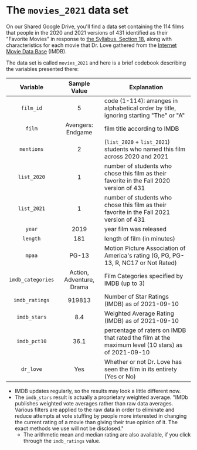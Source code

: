 # The `movies_2021` data set

On our Shared Google Drive, you'll find a data set containing the 114 films that people in the 2020 and 2021 versions of 431 identified as their "Favorite Movies" in response to [the Syllabus, Section 18](https://thomaselove.github.io/431-2021-syllabus/movies.html), along with characteristics for each movie that Dr. Love gathered from the [Internet Movie Data Base](https://www.imdb.com/) (IMDB).

The data set is called `movies_2021` and here is a brief codebook describing the variables presented there:

Variable | Sample Value | Explanation
:--------: | :------------: | ------------------------------------------------------------------------
`film_id` | 5 | code (1-114): arranges in alphabetical order by title, ignoring starting "The" or "A"
`film` | Avengers: Endgame | film title according to IMDB
`mentions` | 2 | (`list_2020` + `list_2021`) students who named this film across 2020 and 2021
`list_2020` | 1 | number of students who chose this film as their favorite in the Fall 2020 version of 431
`list_2021` | 1 | number of students who chose this film as their favorite in the Fall 2021 version of 431
`year` | 2019 | year film was released
`length` | 181 | length of film (in minutes)
`mpaa` | PG-13 | Motion Picture Association of America's rating (G, PG, PG-13, R, NC17 or Not Rated)
`imdb_categories` | Action, Adventure, Drama | Film Categories specified by IMDB (up to 3)
`imdb_ratings` | 919813 | Number of Star Ratings (IMDB) as of 2021-09-10
`imdb_stars` | 8.4 | Weighted Average Rating (IMDB) as of 2021-09-10
`imdb_pct10` | 36.1 | percentage of raters on IMDB that rated the film at the maximum level (10 stars) as of 2021-09-10
`dr_love` | Yes | Whether or not Dr. Love has seen the film in its entirety (Yes or No)

- IMDB updates regularly, so the results may look a little different now.
- The `imdb_stars` result is actually a proprietary weighted average. "IMDb publishes weighted vote averages rather than raw data averages. Various filters are applied to the raw data in order to eliminate and reduce attempts at vote stuffing by people more interested in changing the current rating of a movie than giving their true opinion of it. The exact methods we use will not be disclosed." 
    - The arithmetic mean and median rating are also available, if you click through the `imdb_ratings` value.
